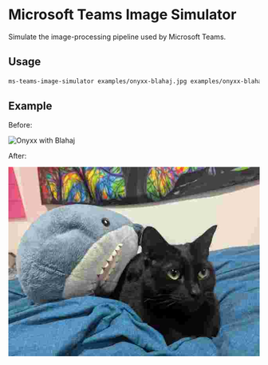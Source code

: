 # Microsoft Teams Image Simulator

Simulate the image-processing pipeline used by Microsoft Teams.

## Usage

```sh
ms-teams-image-simulator examples/onyxx-blahaj.jpg examples/onyxx-blahaj-teams.jpg
```

## Example

Before:

![Onyxx with Blahaj](./examples/onyxx-blahaj.jpg)

After:

![Onyxx with Blahaj](./examples/onyxx-blahaj-teams.jpg)
